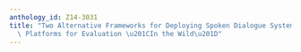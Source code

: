 ```yaml
---
anthology_id: Z14-3031
title: "Two Alternative Frameworks for Deploying Spoken Dialogue Systems to Mobile\
  \ Platforms for Evaluation \u201CIn the Wild\u201D"
---
```


